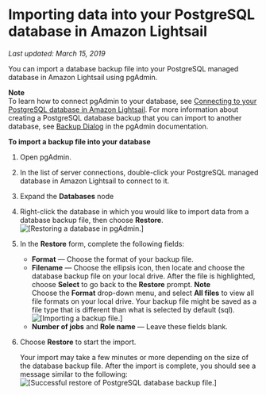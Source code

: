 # Importing data into your PostgreSQL database in Amazon Lightsail<a name="amazon-lightsail-importing-data-into-your-postgres-database"></a>

 *Last updated: March 15, 2019* 

You can import a database backup file into your PostgreSQL managed database in Amazon Lightsail using pgAdmin\.

**Note**  
To learn how to connect pgAdmin to your database, see [Connecting to your PostgreSQL database in Amazon Lightsail](amazon-lightsail-connecting-to-your-postgres-database.md)\. For more information about creating a PostgreSQL database backup that you can import to another database, see [Backup Dialog](https://www.pgadmin.org/docs/pgadmin4/dev/backup_dialog.html) in the pgAdmin documentation\.

**To import a backup file into your database**

1. Open pgAdmin\.

1. In the list of server connections, double\-click your PostgreSQL managed database in Amazon Lightsail to connect to it\.

1. Expand the **Databases** node

1. Right\-click the database in which you would like to import data from a database backup file, then choose **Restore**\.  
![\[Restoring a database in pgAdmin.\]](https://d9yljz1nd5001.cloudfront.net/en_us/2c7274df55d082980824e6f5d4268a07/images/amazon-lightsail-pgadmin-restore-database.png)

1. In the **Restore** form, complete the following fields:
   + **Format** — Choose the format of your backup file\.
   + **Filename** — Choose the ellipsis icon, then locate and choose the database backup file on your local drive\. After the file is highlighted, choose **Select** to go back to the **Restore** prompt\.
**Note**  
Choose the **Format** drop\-down menu, and select **All files** to view all file formats on your local drive\. Your backup file might be saved as a file type that is different than what is selected by default \(sql\)\.  
![\[Importing a backup file.\]](https://d9yljz1nd5001.cloudfront.net/en_us/2c7274df55d082980824e6f5d4268a07/images/amazon-lightsail-pgadmin-restore-backup-select-file.png)
   + **Number of jobs** and **Role name** — Leave these fields blank\.

1. Choose **Restore** to start the import\.

   Your import may take a few minutes or more depending on the size of the database backup file\. After the import is complete, you should see a message similar to the following:  
![\[Successful restore of PostgreSQL database backup file.\]](https://d9yljz1nd5001.cloudfront.net/en_us/2c7274df55d082980824e6f5d4268a07/images/amazon-lightsail-pgadmin-successful-restore.png)